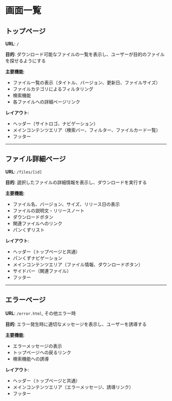 # 画面一覧

## トップページ

**URL**: `/`

**目的**: ダウンロード可能なファイルの一覧を表示し、ユーザーが目的のファイルを探せるようにする

**主要機能**:
- ファイル一覧の表示（タイトル、バージョン、更新日、ファイルサイズ）
- ファイルカテゴリによるフィルタリング
- 検索機能
- 各ファイルへの詳細ページリンク

**レイアウト**:
- ヘッダー（サイトロゴ、ナビゲーション）
- メインコンテンツエリア（検索バー、フィルター、ファイルカード一覧）
- フッター

---

## ファイル詳細ページ

**URL**: `/files/[id]`

**目的**: 選択したファイルの詳細情報を表示し、ダウンロードを実行する

**主要機能**:
- ファイル名、バージョン、サイズ、リリース日の表示
- ファイルの説明文・リリースノート
- ダウンロードボタン
- 関連ファイルへのリンク
- パンくずリスト

**レイアウト**:
- ヘッダー（トップページと共通）
- パンくずナビゲーション
- メインコンテンツエリア（ファイル情報、ダウンロードボタン）
- サイドバー（関連ファイル）
- フッター

---

## エラーページ

**URL**: `/error.html`, その他エラー時

**目的**: エラー発生時に適切なメッセージを表示し、ユーザーを誘導する

**主要機能**:
- エラーメッセージの表示
- トップページへの戻るリンク
- 検索機能への誘導

**レイアウト**:
- ヘッダー（トップページと共通）
- メインコンテンツエリア（エラーメッセージ、誘導リンク）
- フッター
